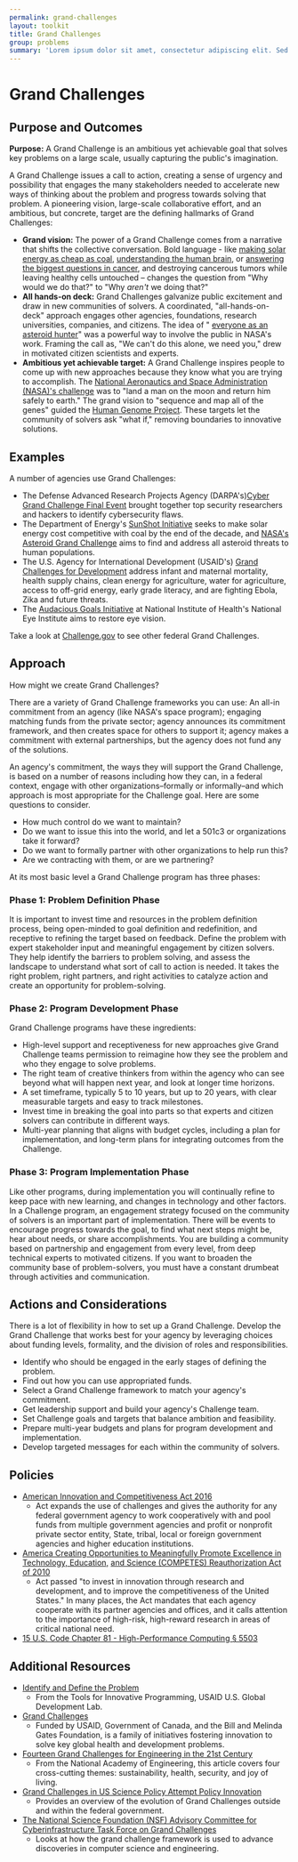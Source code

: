```yaml
---
permalink: grand-challenges
layout: toolkit
title: Grand Challenges
group: problems
summary: 'Lorem ipsum dolor sit amet, consectetur adipiscing elit. Sed congue aliquet tincidunt. Cras in libero rhoncus, semper metus eu, finibus nunc. Nunc feugiat lorem tellus, et sollicitudin eros feugiat vitae.'
---
```


# Grand Challenges

## Purpose and Outcomes

**Purpose:** A Grand Challenge is an ambitious yet achievable goal that solves key problems on a large scale, usually capturing the public's imagination.

A Grand Challenge issues a call to action, creating a sense of urgency and possibility that engages the many stakeholders needed to accelerate new ways of thinking about the problem and progress towards solving that problem. A pioneering vision, large-scale collaborative effort, and an ambitious, but concrete, target are the defining hallmarks of Grand Challenges:

- **Grand vision:** The power of a Grand Challenge comes from a narrative that shifts the collective conversation. Bold language - like [making solar energy as cheap as coal](https://energy.gov/eere/sunshot/sunshot-initiative), [understanding the human brain](https://obamawhitehouse.archives.gov/blog/2014/10/09/brain-initiative-and-grand-challenge-scholars), or [answering the biggest questions in cancer](http://www.cancerresearchuk.org/about-us/cancer-news/press-release/2017-02-10-cancer-research-uk-announces-inaugural-grand-challenge-teams-to-answer-the-biggest-questions-in), and destroying cancerous tumors while leaving healthy cells untouched – changes the question from &quot;Why would we do that?&quot; to &quot;Why _aren&#39;t_ we doing that?&quot;
- **All hands-on deck:** Grand Challenges galvanize public excitement and draw in new communities of solvers. A coordinated, &quot;all-hands-on-deck&quot; approach engages other agencies, foundations, research universities, companies, and citizens. The idea of &quot; [everyone as an asteroid hunter](https://www.nasa.gov/press/2014/march/be-an-asteroid-hunter-in-nasas-first-asteroid-grand-challenge-contest-series/)&quot; was a powerful way to involve the public in NASA&#39;s work. Framing the call as, &quot;We can&#39;t do this alone, we need you,&quot; drew in motivated citizen scientists and experts.
- **Ambitious yet achievable target:**  A Grand Challenge inspires people to come up with new approaches because they know what you are trying to accomplish. The [National Aeronautics and Space Administration (NASA)&#39;s challenge](https://www.history.nasa.gov/Apollomon/Apollo.html) was to &quot;land a man on the moon and return him safely to earth.&quot; The grand vision to &quot;sequence and map all of the genes&quot; guided the [Human Genome Project](https://www.genome.gov/12011238/an-overview-of-the-human-genome-project/). These targets let the community of solvers ask &quot;what if,&quot; removing boundaries to innovative solutions.

## Examples

A number of agencies use Grand Challenges:

- The Defense Advanced Research Projects Agency (DARPA's)[Cyber Grand Challenge Final Event](https://www.darpa.mil/program/cyber-grand-challenge) brought together top security researchers and hackers to identify cybersecurity flaws.
- The Department of Energy's [SunShot Initiative](https://energy.gov/eere/sunshot/sunshot-initiative) seeks to make solar energy cost competitive with coal by the end of the decade, and [NASA's Asteroid Grand Challenge](http://www.nasa.gov/feature/what-is-the-asteroid-grand-challenge) aims to find and address all asteroid threats to human populations.
- The U.S. Agency for International Development (USAID's) [Grand Challenges for Development](https://www.usaid.gov/grandchallenges) address infant and maternal mortality, health supply chains, clean energy for agriculture, water for agriculture, access to off-grid energy, early grade literacy, and are fighting Ebola, Zika and future threats.
- The [Audacious Goals Initiative](https://nei.nih.gov/audacious) at National Institute of Health&#39;s National Eye Institute aims to restore eye vision.

Take a look at [Challenge.gov](https://www.challenge.gov/about/) to see other federal Grand Challenges.

## Approach

How might we create Grand Challenges?

There are a variety of Grand Challenge frameworks you can use: An all-in commitment from an agency (like NASA&#39;s space program); engaging matching funds from the private sector; agency announces its commitment framework, and then creates space for others to support it; agency makes a commitment with external partnerships, but the agency does not fund any of the solutions.

An agency&#39;s commitment, the ways they will support the Grand Challenge, is based on a number of reasons including how they can, in a federal context, engage with other organizations–formally or informally–and which approach is most appropriate for the Challenge goal. Here are some questions to consider.

- How much control do we want to maintain?
- Do we want to issue this into the world, and let a 501c3 or organizations take it forward?
- Do we want to formally partner with other organizations to help run this?
- Are we contracting with them, or are we partnering?

At its most basic level a Grand Challenge program has three phases:

### Phase 1: Problem Definition Phase

It is important to invest time and resources in the problem definition process, being open-minded to goal definition and redefinition, and receptive to refining the target based on feedback. Define the problem with expert stakeholder input and meaningful engagement by citizen solvers. They help identify the barriers to problem solving, and assess the landscape to understand what sort of call to action is needed. It takes the right problem, right partners, and right activities to catalyze action and create an opportunity for problem-solving.

### Phase 2: Program Development Phase

Grand Challenge programs have these ingredients:

- High-level support and receptiveness for new approaches give Grand Challenge teams permission to reimagine how they see the problem and who they engage to solve problems.
- The right team of creative thinkers from within the agency who can see beyond what will happen next year, and look at longer time horizons.
- A set timeframe, typically 5 to 10 years, but up to 20 years, with clear measurable targets and easy to track milestones.
- Invest time in breaking the goal into parts so that experts and citizen solvers can contribute in different ways.
- Multi-year planning that aligns with budget cycles, including a plan for implementation, and long-term plans for integrating outcomes from the Challenge.

### Phase 3: Program Implementation Phase

Like other programs, during implementation you will continually refine to keep pace with new learning, and changes in technology and other factors. In a Challenge program, an engagement strategy focused on the community of solvers is an important part of implementation.  There will be events to encourage progress towards the goal, to find what next steps might be, hear about needs, or share accomplishments. You are building a community based on partnership and engagement from every level, from deep technical experts to motivated citizens. If you want to broaden the community base of problem-solvers, you must have a constant drumbeat through activities and communication.

## Actions and Considerations

There is a lot of flexibility in how to set up a Grand Challenge.  Develop the Grand Challenge that works best for your agency by leveraging choices about funding levels, formality, and the division of roles and responsibilities.

- Identify who should be engaged in the early stages of defining the problem.
- Find out how you can use appropriated funds.
- Select a Grand Challenge framework to match your agency&#39;s commitment.
- Get leadership support and build your agency&#39;s Challenge team.
- Set Challenge goals and targets that balance ambition and feasibility.
- Prepare multi-year budgets and plans for program development and implementation.
- Develop targeted messages for each within the community of solvers.

## Policies

- [American Innovation and Competitiveness Act 2016](https://www.congress.gov/bill/114th-congress/senate-bill/3084)
  - Act expands the use of challenges and gives the authority for any federal government agency to work cooperatively with and pool funds from multiple government agencies and profit or nonprofit private sector entity, State, tribal, local or foreign government agencies and higher education institutions.
- [America Creating Opportunities to Meaningfully Promote Excellence in Technology, Education,](https://www.congress.gov/bill/111th-congress/house-bill/5116) [and Science (COMPETES) Reauthorization Act of 2010](https://www.congress.gov/bill/111th-congress/house-bill/5116)
  - Act passed &quot;to invest in innovation through research and development, and to improve the competitiveness of the United States.&quot; In many places, the Act mandates that each agency cooperate with its partner agencies and offices, and it calls attention to the importance of high-risk, high-reward research in areas of critical national need.
- [15 U.S. Code Chapter 81 - High-Performance Computing § 5503](https://www.gpo.gov/fdsys/search/pagedetails.action;jsessionid=J3GRS16V8pXMyXytqXjBxBJycBGx2P8ybcxH7VzjT0nTvPJmMTlL!352320610!-18081458?browsePath=Title+15%2FCHAPTER+81&amp;granuleId=USCODE-2011-title15-chap81&amp;packageId=USCODE-2011-title15&amp;collapse=true&amp;fromBrowse=true)

## Additional Resources

- [Identify and Define the Problem](https://static.globalinnovationexchange.org/s3fs-public/asset/document/Innovation%20Toolkit%20Step1%20Identify%20and%20Define%20Problem.pdf?fTX9Pboak5vTfNrxM2VbaF_wXPo0DugY)
  - From the Tools for Innovative Programming, USAID U.S. Global Development Lab.
- [Grand Challenges](https://grandchallenges.org)
  - Funded by USAID, Government of Canada, and the Bill and Melinda Gates Foundation, is a family of initiatives fostering innovation to solve key global health and development problems.
- [Fourteen Grand Challenges for Engineering in the 21st Century](http://www.engineeringchallenges.org/challenges.aspx)
  - From the National Academy of Engineering, this article covers four cross-cutting themes: sustainability, health, security, and joy of living.
- [Grand Challenges in US Science Policy Attempt Policy Innovation](http://works.bepress.com/diana_hicks/38/)
  - Provides an overview of the evolution of Grand Challenges outside and within the federal government.
- [The National Science Foundation (NSF) Advisory Committee for Cyberinfrastructure Task Force on Grand Challenges](https://www.nsf.gov/cise/aci/taskforces/TaskForceReport_GrandChallenges.pdf)
  - Looks at how the grand challenge framework is used to advance discoveries in computer science and engineering.
